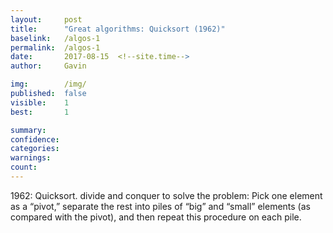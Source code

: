 ```yaml
---
layout:     post
title:      "Great algorithms: Quicksort (1962)"
baselink:   /algos-1
permalink:  /algos-1
date:       2017-08-15  <!--site.time-->
author:     Gavin

img:        /img/
published:	false
visible: 	1
best:		1

summary:    
confidence:	
categories: 
warnings:	
count:		
---
```




1962: Quicksort. divide and conquer to solve the problem: Pick one element as a “pivot,” separate the rest into piles of “big” and “small” elements (as compared with the pivot), and then repeat  this procedure on each pile.

